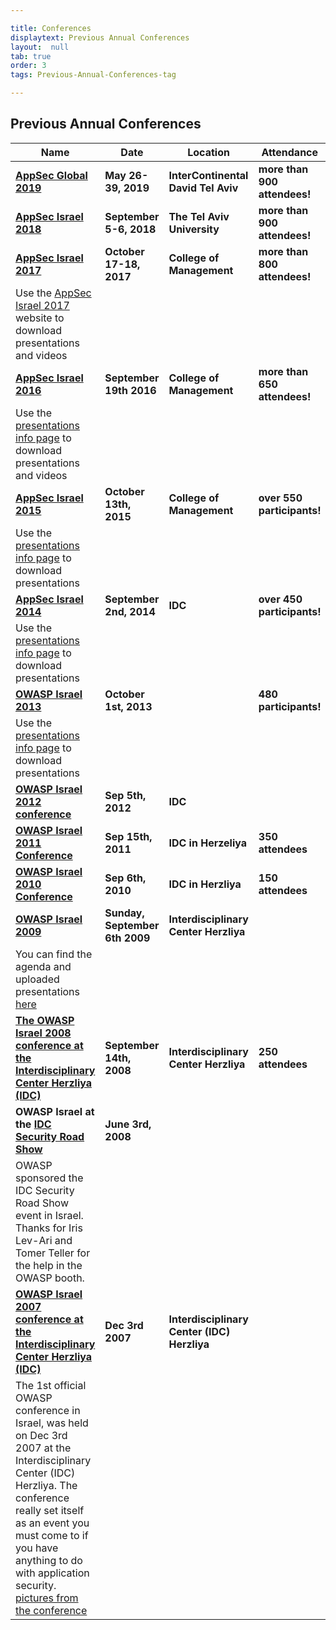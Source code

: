```yaml
---

title: Conferences
displaytext: Previous Annual Conferences
layout:  null
tab: true
order: 3
tags: Previous-Annual-Conferences-tag

---
```


## Previous Annual Conferences

| Name                                                                                                                                                                                                                                                                                                                          | Date                           | Location                                    | Attendance                    |
| ----------------------------------------------------------------------------------------------------------------------------------------------------------------------------------------------------------------------------------------------------------------------------------------------------------------------------- | ------------------------------ | ------------------------------------------- | ----------------------------- |
| **[AppSec Global 2019](https://telaviv.appsecglobal.org)**                                                                                                                                                                                                                                                                          | **May 26-39, 2019**        | **InterContinental David Tel Aviv**                   | **more than 900 attendees\!** |
| **[AppSec Israel 2018](https://2018.appsecil.org/)**                                                                                                                                                                                                                                                                          | **September 5-6, 2018**        | **The Tel Aviv University**                   | **more than 900 attendees\!** |
| **[AppSec Israel 2017](https://2017.appsecil.org/)**                                                                                                                                                                                                                                                                          | **October 17-18, 2017**        | **College of Management**                   | **more than 800 attendees\!** |
| Use the [AppSec Israel 2017](https://2017.appsecil.org/) website to download presentations and videos                                                                                                                                                                                                                         |                                |                                             |                               |
| **[AppSec Israel 2016](AppSec_Israel_2016 )**                                                                                                                                                                                                                                                                       | **September 19th 2016**        | **College of Management**                   | **more than 650 attendees\!** |
| Use the [presentations info page](AppSec_Israel_2016_Presentations ) to download presentations and videos                                                                                                                                                                                                           |                                |                                             |                               |
| **[AppSec Israel 2015](AppSec_Israel_2015 )**                                                                                                                                                                                                                                                                       | **October 13th, 2015**         | **College of Management**                   | **over 550 participants\!**   |
| Use the [presentations info page](AppSec_Israel_2015_Presentations ) to download presentations                                                                                                                                                                                                                      |                                |                                             |                               |
| **[AppSec Israel 2014](AppSec_Israel_2014 )**                                                                                                                                                                                                                                                                       | **September 2nd, 2014**        | **IDC**                                     | **over 450 participants\!**   |
| Use the [presentations info page](AppSec_Israel_2014_Presentations ) to download presentations                                                                                                                                                                                                                      |                                |                                             |                               |
| **[OWASP Israel 2013](OWASP_Israel_2013 )**                                                                                                                                                                                                                                                                         | **October 1st, 2013**          |                                             | **480 participants\!**        |
| Use the [presentations info page](OWASP_Israel_2013_Presentations ) to download presentations                                                                                                                                                                                                                       |                                |                                             |                               |
| **[OWASP Israel 2012 conference](OWASP_Israel_2012 )**                                                                                                                                                                                                                                                              | **Sep 5th, 2012**              | **IDC**                                     |                               |
| **[OWASP Israel 2011 Conference](OWASP_Israel_2011 )**                                                                                                                                                                                                                                                              | **Sep 15th, 2011**             | **IDC in Herzeliya**                        | **350 attendees**             |
| **[OWASP Israel 2010 Conference](OWASP_Israel_2010 )**                                                                                                                                                                                                                                                              | **Sep 6th, 2010**              | **IDC in Herzliya**                         | **150 attendees**             |
| **[OWASP Israel 2009](OWASP_Israel_2009 )**                                                                                                                                                                                                                                                                         | **Sunday, September 6th 2009** | **Interdisciplinary Center Herzliya**       |                               |
| You can find the agenda and uploaded presentations [here](OWASP_Israel_2009 )                                                                                                                                                                                                                                       |                                |                                             |                               |
| **[The OWASP Israel 2008 conference at the Interdisciplinary Center Herzliya (IDC)](OWASP_Israel_2008_Conference_at_the_Interdisciplinary_Center_Herzliya )**                                                                                                                                                       | **September 14th, 2008**       | **Interdisciplinary Center Herzliya**       | **250 attendees**             |
| **OWASP Israel at the [IDC Security Road Show](http://www.idc.co.il/?showproduct=31108&content_lang=ENG)**                                                                                                                                                                                                                    | **June 3rd, 2008**             |                                             |                               |
| OWASP sponsored the IDC Security Road Show event in Israel. Thanks for Iris Lev-Ari and Tomer Teller for the help in the OWASP booth.                                                                                                                                                                                         |                                |                                             |                               |
| **[OWASP Israel 2007 conference at the Interdisciplinary Center Herzliya (IDC)](OWASP_Israel_2007_Conference )**                                                                                                                                                                                                    | **Dec 3rd 2007**               | **Interdisciplinary Center (IDC) Herzliya** |                               |
| The 1st official OWASP conference in Israel, was held on Dec 3rd 2007 at the Interdisciplinary Center (IDC) Herzliya. The conference really set itself as an event you must come to if you have anything to do with application security. [pictures from the conference](http://picasaweb.google.com/oshezaf/OWASPIsrael2007) |                                |
